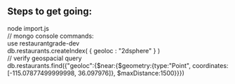 <h2>Steps to get going:</h2>

node import.js<br/>
// mongo console commands:<br/>
use restaurantgrade-dev<br/>
db.restaurants.createIndex( { geoloc \: "2dsphere" } ) <br>
// verify geospacial query<br/>
db.restaurants.find({"geoloc":{$near:{$geometry:{type:"Point", coordinates:[-115.07877499999998, 36.097976]}, $maxDistance:1500}}})<br/>
